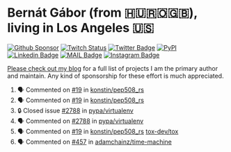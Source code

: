 # Bernát Gábor (from 🇭🇺🇷🇴🇬🇧), living in Los Angeles 🇺🇸

[![Github Sponsor](https://img.shields.io/static/v1?label=Sponsor&message=%E2%9D%A4&logo=GitHub&link=https://github.com/sponsors/gaborbernat&style=flat-square)](https://github.com/sponsors/gaborbernat)
[![Twitch Status](https://img.shields.io/twitch/status/gaborbernat?style=flat-square)](https://www.twitch.tv/gaborbernat)
[![Twitter Badge](https://img.shields.io/badge/-@gjbernat-1ca0f1?style=flat-square&labelColor=1ca0f1&logo=twitter&logoColor=white&link=https://twitter.com/gjbernat)](https://twitter.com/gjbernat)
[![PyPI](https://img.shields.io/badge/-gaborbernat-0073b7?style=flat-square&logo=Python&logoColor=white&link=https://pypi.org/user/gaborbernat/)](https://pypi.org/user/gaborbernat/)
[![Linkedin Badge](https://img.shields.io/badge/-gaborbernat-blue?style=flat-square&logo=Linkedin&logoColor=white&link=https://www.linkedin.com/in/gaborbernat/)](https://www.linkedin.com/in/gaborbernat/)
[![MAIL Badge](https://img.shields.io/badge/-gaborjbernat@gmail.com-c14438?style=flat-square&logo=Gmail&logoColor=white&link=mailto:gaborjbernat@gmail.com)](mailto:gaborjbernat@gmail.com)
[![Instagram Badge](https://img.shields.io/badge/-@gabor__bernat-845EC2?style=flat-square&labelColor=white&logo=Instagram&link=https://instagram.com/gabor_bernat/)](https://instagram.com/gabor_bernat)

[Please check out my blog](https://bernat.tech/about/) for a full list of projects I am the primary author and maintain.
Any kind of sponsorship for these effort is much appreciated.

<!--START_SECTION:activity-->

1. 🗣 Commented on [#19](https://github.com/konstin/pep508_rs/issues/19#issuecomment-2441762011) in [konstin/pep508_rs](https://github.com/konstin/pep508_rs)
2. 🗣 Commented on [#19](https://github.com/konstin/pep508_rs/issues/19#issuecomment-2441717347) in [konstin/pep508_rs](https://github.com/konstin/pep508_rs)
3. 🔒 Closed issue [#2788](https://github.com/pypa/virtualenv/issues/2788) in [pypa/virtualenv](https://github.com/pypa/virtualenv)
4. 🗣 Commented on [#2788](https://github.com/pypa/virtualenv/issues/2788#issuecomment-2441645862) in [pypa/virtualenv](https://github.com/pypa/virtualenv)
5. 🗣 Commented on [#19](https://github.com/konstin/pep508_rs/issues/19#issuecomment-2441636931) in [konstin/pep508_rs](https://github.com/konstin/pep508_rs)
   [tox-dev/tox](https://github.com/tox-dev/tox)
5. 🗣 Commented on [#457](https://github.com/adamchainz/time-machine/pull/457#issuecomment-2197730644) in
[adamchainz/time-machine](https://github.com/adamchainz/time-machine)
<!--END_SECTION:activity-->
